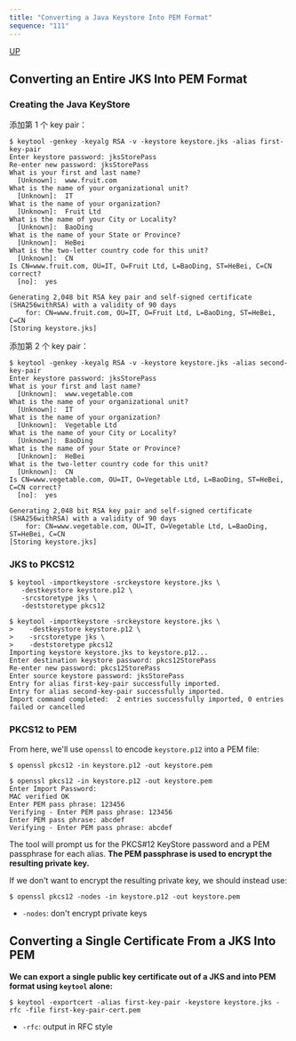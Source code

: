 ```yaml
---
title: "Converting a Java Keystore Into PEM Format"
sequence: "111"
---
```


[UP](/pki.html)


## Converting an Entire JKS Into PEM Format

### Creating the Java KeyStore

添加第 1 个 key pair：

```text
$ keytool -genkey -keyalg RSA -v -keystore keystore.jks -alias first-key-pair
Enter keystore password: jksStorePass 
Re-enter new password: jksStorePass
What is your first and last name?
  [Unknown]:  www.fruit.com
What is the name of your organizational unit?
  [Unknown]:  IT
What is the name of your organization?
  [Unknown]:  Fruit Ltd
What is the name of your City or Locality?
  [Unknown]:  BaoDing
What is the name of your State or Province?
  [Unknown]:  HeBei
What is the two-letter country code for this unit?
  [Unknown]:  CN
Is CN=www.fruit.com, OU=IT, O=Fruit Ltd, L=BaoDing, ST=HeBei, C=CN correct?
  [no]:  yes

Generating 2,048 bit RSA key pair and self-signed certificate (SHA256withRSA) with a validity of 90 days
	for: CN=www.fruit.com, OU=IT, O=Fruit Ltd, L=BaoDing, ST=HeBei, C=CN
[Storing keystore.jks]
```

添加第 2 个 key pair：

```text
$ keytool -genkey -keyalg RSA -v -keystore keystore.jks -alias second-key-pair
Enter keystore password: jksStorePass 
What is your first and last name?
  [Unknown]:  www.vegetable.com
What is the name of your organizational unit?
  [Unknown]:  IT
What is the name of your organization?
  [Unknown]:  Vegetable Ltd
What is the name of your City or Locality?
  [Unknown]:  BaoDing
What is the name of your State or Province?
  [Unknown]:  HeBei
What is the two-letter country code for this unit?
  [Unknown]:  CN
Is CN=www.vegetable.com, OU=IT, O=Vegetable Ltd, L=BaoDing, ST=HeBei, C=CN correct?
  [no]:  yes

Generating 2,048 bit RSA key pair and self-signed certificate (SHA256withRSA) with a validity of 90 days
	for: CN=www.vegetable.com, OU=IT, O=Vegetable Ltd, L=BaoDing, ST=HeBei, C=CN
[Storing keystore.jks]
```

### JKS to PKCS12

```text
$ keytool -importkeystore -srckeystore keystore.jks \
   -destkeystore keystore.p12 \
   -srcstoretype jks \
   -deststoretype pkcs12
```

```text
$ keytool -importkeystore -srckeystore keystore.jks \
>    -destkeystore keystore.p12 \
>    -srcstoretype jks \
>    -deststoretype pkcs12
Importing keystore keystore.jks to keystore.p12...
Enter destination keystore password: pkcs12StorePass 
Re-enter new password: pkcs12StorePass
Enter source keystore password: jksStorePass 
Entry for alias first-key-pair successfully imported.
Entry for alias second-key-pair successfully imported.
Import command completed:  2 entries successfully imported, 0 entries failed or cancelled
```

### PKCS12 to PEM

From here, we'll use `openssl` to encode `keystore.p12` into a PEM file:

```text
$ openssl pkcs12 -in keystore.p12 -out keystore.pem
```

```text
$ openssl pkcs12 -in keystore.p12 -out keystore.pem
Enter Import Password:
MAC verified OK
Enter PEM pass phrase: 123456
Verifying - Enter PEM pass phrase: 123456
Enter PEM pass phrase: abcdef
Verifying - Enter PEM pass phrase: abcdef
```

The tool will prompt us for the PKCS#12 KeyStore password and a PEM passphrase for each alias.
**The PEM passphrase is used to encrypt the resulting private key.**

If we don't want to encrypt the resulting private key, we should instead use:

```text
$ openssl pkcs12 -nodes -in keystore.p12 -out keystore.pem
```

- `-nodes`: don't encrypt private keys

## Converting a Single Certificate From a JKS Into PEM

**We can export a single public key certificate out of a JKS and into PEM format using `keytool` alone:**

```text
$ keytool -exportcert -alias first-key-pair -keystore keystore.jks -rfc -file first-key-pair-cert.pem
```

- `-rfc`: output in RFC style
